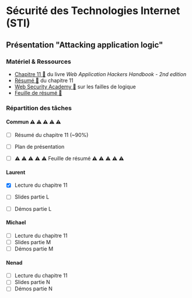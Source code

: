 # Sécurité des Technologies Internet (STI)

## Présentation "Attacking application logic"

### Matériel & Ressources

  * [Chapitre 11 🔗](./ch11_attacking_application_logic.pdf) du livre _Web Application Hackers Handbook - 2nd edition_ 
  * [Résumé 🔗](./attacking_application_logic.md) du chapitre 11
  * [Web Security Academy 🔗](https://portswigger.net/web-security/logic-flaws) sur les failles de logique
  * [Feuille de résumé 🔗](./resume.md)

### Répartition des tâches

#### Commun  ⚠ ⚠ ⚠ ⚠ ⚠


- [ ] Résumé du chapitre 11 (~90%)
- [ ] Plan de présentation
- [ ]  ⚠ ⚠ ⚠ ⚠ ⚠ Feuille de résumé ⚠ ⚠ ⚠ ⚠ ⚠


#### Laurent

- [x] Lecture du chapitre 11
- [ ] Slides partie L
- [ ] Démos partie L


#### Michael

- [ ] Lecture du chapitre 11
- [ ] Slides partie M
- [ ] Démos partie M

#### Nenad

- [ ] Lecture du chapitre 11
- [ ] Slides partie N
- [ ] Démos partie N